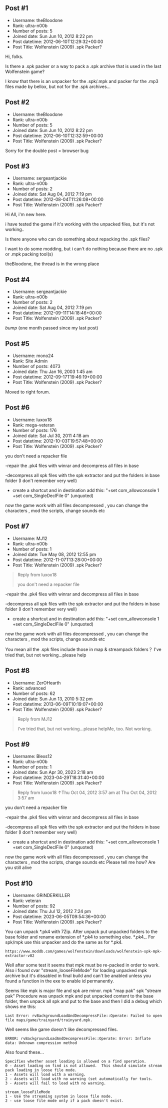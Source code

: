 ## Post #1
- Username: theBloodone
- Rank: ultra-n00b
- Number of posts: 5
- Joined date: Sun Jun 10, 2012 8:22 pm
- Post datetime: 2012-06-10T12:29:32+00:00
- Post Title: Wolfenstein (2009) .spk Packer?

Hi, folks.   

Is there a .spk packer or a way to pack a .spk archive that is used in the last Wolfenstein game?  

I know that there is an unpacker for the .spk/.mpk and packer for the .mp3 files made by bellox, but not for the .spk archives...
## Post #2
- Username: theBloodone
- Rank: ultra-n00b
- Number of posts: 5
- Joined date: Sun Jun 10, 2012 8:22 pm
- Post datetime: 2012-06-10T12:32:59+00:00
- Post Title: Wolfenstein (2009) .spk Packer?

Sorry for the double post = browser bug
## Post #3
- Username: sergeantjackie
- Rank: ultra-n00b
- Number of posts: 2
- Joined date: Sat Aug 04, 2012 7:19 pm
- Post datetime: 2012-08-04T11:26:08+00:00
- Post Title: Wolfenstein (2009) .spk Packer?

Hi All, i'm new here.

i have tested the game if it's working with the unpacked files, but it's not working..

Is there anyone who can do something about repacking the .spk files?

I want to do some modding, but i can't do nothing because there are no .spk or .mpk packing tool(s)

theBloodone, the thread is in the wrong place
## Post #4
- Username: sergeantjackie
- Rank: ultra-n00b
- Number of posts: 2
- Joined date: Sat Aug 04, 2012 7:19 pm
- Post datetime: 2012-09-11T14:18:46+00:00
- Post Title: Wolfenstein (2009) .spk Packer?

*bump* (one month passed since my last post)
## Post #5
- Username: mono24
- Rank: Site Admin
- Number of posts: 4073
- Joined date: Thu Jan 16, 2003 1:45 am
- Post datetime: 2012-09-17T19:46:19+00:00
- Post Title: Wolfenstein (2009) .spk Packer?

Moved to right forum.
## Post #6
- Username: luxox18
- Rank: mega-veteran
- Number of posts: 176
- Joined date: Sat Jul 30, 2011 4:18 am
- Post datetime: 2012-10-03T19:57:48+00:00
- Post Title: Wolfenstein (2009) .spk Packer?

you don't need a repacker file

-repair the .pk4 files with winrar and decompress all files in base

-decompress all spk files with the spk extractor and put the folders in base folder (I don't remember very well)

- create a shortcut and in destination add this: "+set com_allowconsole 1 +set com_SingleDeclFile 0" (unquoted)

now the game work with all files decompressed , you can change the characters , mod the scripts, change sounds etc
## Post #7
- Username: MJ12
- Rank: ultra-n00b
- Number of posts: 1
- Joined date: Tue May 08, 2012 12:55 pm
- Post datetime: 2012-11-07T13:28:00+00:00
- Post Title: Wolfenstein (2009) .spk Packer?

> Reply from luxox18
>
> you don't need a repacker file

-repair the .pk4 files with winrar and decompress all files in base

-decompress all spk files with the spk extractor and put the folders in base folder (I don't remember very well)

- create a shortcut and in destination add this: "+set com_allowconsole 1 +set com_SingleDeclFile 0" (unquoted)

now the game work with all files decompressed , you can change the characters , mod the scripts, change sounds etc

You mean all the .spk files include those in map & streampack folders？ I've tried that, but not working...please help
## Post #8
- Username: ZerOHearth
- Rank: advanced
- Number of posts: 62
- Joined date: Sun Jun 13, 2010 5:32 pm
- Post datetime: 2013-06-09T10:19:07+00:00
- Post Title: Wolfenstein (2009) .spk Packer?

> Reply from MJ12
>
> I've tried that, but not working...please helpMe, too. Not working.
## Post #9
- Username: Blexs12
- Rank: ultra-n00b
- Number of posts: 1
- Joined date: Sun Apr 30, 2023 2:18 am
- Post datetime: 2023-04-29T18:31:40+00:00
- Post Title: Wolfenstein (2009) .spk Packer?

> Reply from luxox18 ↑Thu Oct 04, 2012 3:57 am at Thu Oct 04, 2012 3:57 am
>
> 
you don't need a repacker file

-repair the .pk4 files with winrar and decompress all files in base

-decompress all spk files with the spk extractor and put the folders in base folder (I don't remember very well)

- create a shortcut and in destination add this: "+set com_allowconsole 1 +set com_SingleDeclFile 0" (unquoted)

now the game work with all files decompressed , you can change the characters , mod the scripts, change sounds etc
Please tell me how? Are you still alive
## Post #10
- Username: GRiNDERKILLER
- Rank: veteran
- Number of posts: 92
- Joined date: Thu Jul 12, 2012 7:24 pm
- Post datetime: 2023-06-05T09:54:36+00:00
- Post Title: Wolfenstein (2009) .spk Packer?

You can unpack *.pk4 with 7Zip. After unpack put unpacked folders to the base folder and rename extension of *.pk4 to something else. *.pk4_.
For spk/mpk use this unpacker and do the same as for *.pk4.

```
https://www.moddb.com/games/wolfenstein/downloads/wolfenstein-spk-mpk-extractor-v02
```

Well after some test it seems that mpk must be re-packed in order to work.
Also i found cvar "stream_looseFileMode" for loading unpacked mpk archive but it's dissabled in final build and can't be anabled unless you found a function in the exe to enable id permanently.

Seems like mpk is major file and spk are minor. mpk "map pak" spk "stream pak"
Procedure was unpack mpk and put unpacked content to the base folder, then unpack all spk and put to the base and then I did a debug which shows me this:

```
Last Error: rvBackgroundLoadAndDecompressFile::Operate: Failed to open file maps/game/trainyard/trainyard.mpk.
```


Well seems like game doesn't like decompressed files.

```
ERROR: rvBackgroundLoadAndDecompressFile::Operate: Error: Inflate data: Unknown compression method
```


Also found these...

```
Specifies whether asset loading is allowed on a find operation.  
0 - Asset loading on find is not allowed.  This should simulate stream pack loading in loose file mode.
1 - Assets will load with a warning.
2 - Assets will load with no warning (set automatically for tools.
3 - Assets will fail to load with no warning.

stream_looseFileMode
1 - Use the streaming system in loose file mode.
2 - use loose file mode only if a pack doesn't exist.
```
